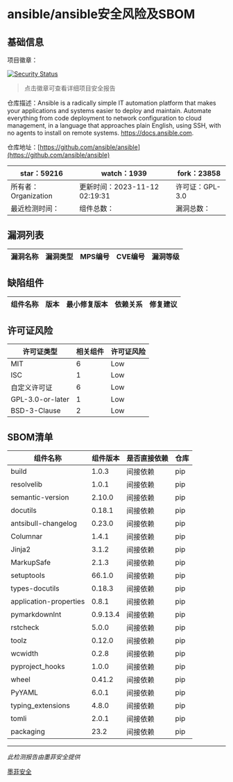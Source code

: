# ansible/ansible安全风险及SBOM

## 基础信息

项目徽章：

[![Security Status](https://www.murphysec.com/platform3/v31/badge/1723409964078686208.svg)](https://www.murphysec.com/console/report/1712177229994967040/1723409964078686208)

> 点击徽章可查看详细项目安全报告

仓库描述：Ansible is a radically simple IT automation platform that makes your applications and systems easier to deploy and maintain. Automate everything from code deployment to network configuration to cloud management, in a language that approaches plain English, using SSH, with no agents to install on remote systems. https://docs.ansible.com.

仓库地址：[https://github.com/ansible/ansible](https://github.com/ansible/ansible)

| star：59216 | watch：1939 | fork：23858 |
| ----------- | -------------- | ------------ |
| 所有者：Organization | 更新时间：2023-11-12 02:19:31 | 许可证：GPL-3.0 |
| 最近检测时间： | 组件总数： | 漏洞总数： |




## 漏洞列表

| 漏洞名称 | 漏洞类型 | MPS编号 | CVE编号 | 漏洞等级 |
| ------- | ------ | ------- | ------ | ----- |





## 缺陷组件

| 组件名称 | 版本 | 最小修复版本 | 依赖关系 | 修复建议 |
| -------- | ---- | ------------ | -------- | -------- |





## 许可证风险

| 许可证类型 | 相关组件 | 许可证风险 |
| ---------- | -------- | ---------- |
|MIT|6|Low|
|ISC|1|Low|
|自定义许可证|6|Low|
|GPL-3.0-or-later|1|Low|
|BSD-3-Clause|2|Low|




## SBOM清单

| 组件名称 | 组件版本 | 是否直接依赖 | 仓库 |
| -------- | -------- | ------------ | ---- |
|build|1.0.3|间接依赖|pip|
|resolvelib|1.0.1|间接依赖|pip|
|semantic-version|2.10.0|间接依赖|pip|
|docutils|0.18.1|间接依赖|pip|
|antsibull-changelog|0.23.0|间接依赖|pip|
|Columnar|1.4.1|间接依赖|pip|
|Jinja2|3.1.2|间接依赖|pip|
|MarkupSafe|2.1.3|间接依赖|pip|
|setuptools|66.1.0|间接依赖|pip|
|types-docutils|0.18.3|间接依赖|pip|
|application-properties|0.8.1|间接依赖|pip|
|pymarkdownlnt|0.9.13.4|间接依赖|pip|
|rstcheck|5.0.0|间接依赖|pip|
|toolz|0.12.0|间接依赖|pip|
|wcwidth|0.2.8|间接依赖|pip|
|pyproject_hooks|1.0.0|间接依赖|pip|
|wheel|0.41.2|间接依赖|pip|
|PyYAML|6.0.1|间接依赖|pip|
|typing_extensions|4.8.0|间接依赖|pip|
|tomli|2.0.1|间接依赖|pip|
|packaging|23.2|间接依赖|pip|


------

*此检测报告由墨菲安全提供*

[墨菲安全](www.murphysec.com)